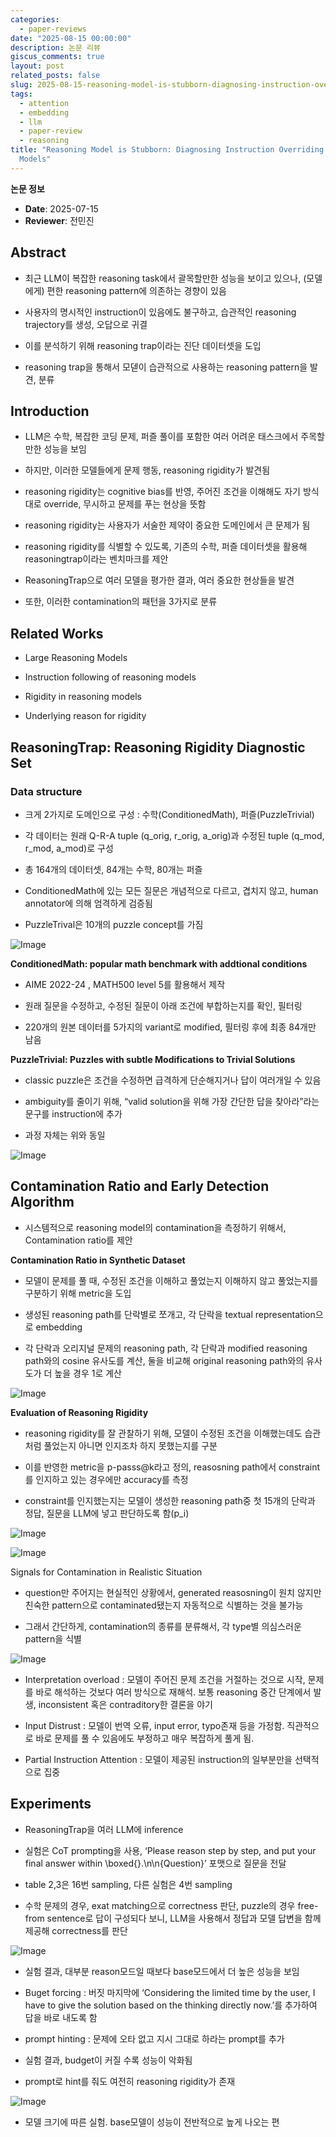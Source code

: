 ```yaml
---
categories:
  - paper-reviews
date: "2025-08-15 00:00:00"
description: 논문 리뷰
giscus_comments: true
layout: post
related_posts: false
slug: 2025-08-15-reasoning-model-is-stubborn-diagnosing-instruction-overriding-in
tags:
  - attention
  - embedding
  - llm
  - paper-review
  - reasoning
title: "Reasoning Model is Stubborn: Diagnosing Instruction Overriding in Reasoning
  Models"
---
```


**논문 정보**

- **Date**: 2025-07-15
- **Reviewer**: 전민진

## Abstract

- 최근 LLM이 복잡한 reasoning task에서 괄목할만한 성능을 보이고 있으나, (모델에게) 편한 reasoning pattern에 의존하는 경향이 있음

- 사용자의 명시적인 instruction이 있음에도 불구하고, 습관적인 reasoning trajectory를 생성, 오답으로 귀결

- 이를 분석하기 위해 reasoning trap이라는 진단 데이터셋을 도입

- reasoning trap을 통해서 모덷이 습관적으로 사용하는 reasoning pattern을 발견, 분류

## Introduction

- LLM은 수학, 복잡한 코딩 문제, 퍼즐 풀이를 포함한 여러 어려운 태스크에서 주목할만한 성능을 보임

- 하지만, 이러한 모델들에게 문제 행동, reasoning rigidity가 발견됨

- reasoning rigidity는 cognitive bias를 반영, 주어진 조건을 이해해도 자기 방식대로 override, 무시하고 문제를 푸는 현상을 뜻함

- reasoning rigidity는 사용자가 서술한 제약이 중요한 도메인에서 큰 문제가 됨

- reasoning rigidity를 식별할 수 있도록, 기존의 수학, 퍼즐 데이터셋을 활용해 reasoningtrap이라는 벤치마크를 제안

- ReasoningTrap으로 여러 모델을 평가한 결과, 여러 중요한 현상들을 발견

- 또한, 이러한 contamination의 패턴을 3가지로 분류

## Related Works

- Large Reasoning Models

- Instruction following of reasoning models

- Rigidity in reasoning models

- Underlying reason for rigidity

## ReasoningTrap: Reasoning Rigidity Diagnostic Set

### Data structure

- 크게 2가지로 도메인으로 구성 : 수학(ConditionedMath), 퍼즐(PuzzleTrivial)

- 각 데이터는 원래 Q-R-A tuple (q_orig, r_orig, a_orig)과 수정된 tuple (q_mod, r_mod, a_mod)로 구성

- 총 164개의 데이터셋, 84개는 수학, 80개는 퍼즐

- ConditionedMath에 있는 모든 질문은 개념적으로 다르고, 겹치지 않고, human annotator에 의해 엄격하게 검증됨

- PuzzleTrival은 10개의 puzzle concept를 가짐

![Image](https://prod-files-secure.s3.us-west-2.amazonaws.com/3acbc979-3f43-48f4-8683-229c6104ec76/116b04b4-827c-46d3-80a5-76001297c885/image.png?X-Amz-Algorithm=AWS4-HMAC-SHA256&X-Amz-Content-Sha256=UNSIGNED-PAYLOAD&X-Amz-Credential=ASIAZI2LB46642GNVKOJ%2F20250810%2Fus-west-2%2Fs3%2Faws4_request&X-Amz-Date=20250810T105954Z&X-Amz-Expires=3600&X-Amz-Security-Token=IQoJb3JpZ2luX2VjEJr%2F%2F%2F%2F%2F%2F%2F%2F%2F%2FwEaCXVzLXdlc3QtMiJHMEUCIQD7zpm6qJj%2B%2FT3MqYJHlbFHQJ%2FX2UrtvldABGabtEwnzwIgGumwWfpkz4iSUNno%2FBa%2BGXJwDEf%2Frp0XbTJGrSi0kyIqiAQI0%2F%2F%2F%2F%2F%2F%2F%2F%2F%2F%2FARAAGgw2Mzc0MjMxODM4MDUiDIFwX7mIz9njxNVWvCrcA9H9r7VaUR18CbsfNsvPXhfMwSSQL7w2syE1r%2FeV2AceHv5XJpwjkZMf8Fy295x7%2BAOWEtUmYAy9yQ7IR6NSDflXWuHTEi0h4zZBFYUm%2BN7AzNIsHvkxtHdrF8QSVrQ1mj8t3tcw4yDfAlQ2SzKDn%2F3a2lONAoS0X7%2FjtLjXw3MLvIjBZNl%2Fe3x8olTvb%2FaEYM1I9D4AkopMxtS%2BS5o15gwSkjkQdNsKtKJm%2FMh9qWxRnnQ7bLIBjB50jPUABQTtMze%2FyoCz%2BnLo0gzYvQ7Uk7AH5FiK%2Bj%2BOw8vr2a0jPXRUlr6bKTU1A9QEZ8lUVtD058GvXZkQJxNsPEATZDsQwEvIC3VxlcG4eGPxvxgAopKgiIFKA4mN0X3Mkxma42eihQS5MkPtYOZJZFRsIr7i6d4jafKxILBsDCj27aqqvVKAyK03JR16kIQN91%2Fc2oDMgRs21mDizLuLpPm7sWgurjG4lHBHa7h6wYNHO08HtRW%2FvwmsBizOXSex3fhg3Q33uv0bA7LOh9Fh5XYk%2F1IMrlBur1sl65poO0bI4UnEzQCLKlR5VO1NxQRVupEJmG6Y%2FkzYQviWIDshI%2FANfGR3cLDI0ekX%2F%2FWm3anERRHsiUarYrUZGnmnibcPd4COMI3U4cQGOqUBm2tRTmuTZCJkfUFtDOd%2F70wgO03mY%2BMWptax%2Bq%2Bbiv4LkFbKYqkP4W6S38d9PwhyAhHo%2BU7FOruAzVp1DTkCNlFpElIdyPn8Sdkf4WitgksHw3RYio%2BtvkwDzG5QrGW0bTJolzK7Nr6%2B%2F%2FnrAMoE05fhgzknNarwZtZszc4QjC9YHYy37DydxxiLw1gc7bjSj%2BtuhWNAZ3%2Fa%2FWC9wcEjegbGSqY0&X-Amz-Signature=e1a36ff74957a903916860588ea652a08f65c9654792b37d6cf351218a1cea9c&X-Amz-SignedHeaders=host&x-amz-checksum-mode=ENABLED&x-id=GetObject)

**ConditionedMath: popular math benchmark with addtional conditions**

- AIME 2022-24 , MATH500 level 5를 활용해서 제작

- 원래 질문을 수정하고, 수정된 질문이 아래 조건에 부합하는지를 확인, 필터링

- 220개의 원본 데이터를 5가지의 variant로 modified, 필터링 후에 최종 84개만 남음

**PuzzleTrivial: Puzzles with subtle Modifications to Trivial Solutions**

- classic puzzle은 조건을 수정하면 급격하게 단순해지거나 답이 여러개일 수 있음

- ambiguity를 줄이기 위해, “valid solution을 위해 가장 간단한 답을 찾아라”라는 문구를 instruction에 추가

- 과정 자체는 위와 동일

![Image](https://prod-files-secure.s3.us-west-2.amazonaws.com/3acbc979-3f43-48f4-8683-229c6104ec76/3381b485-56c2-4439-b9da-81dce83ce7c5/image.png?X-Amz-Algorithm=AWS4-HMAC-SHA256&X-Amz-Content-Sha256=UNSIGNED-PAYLOAD&X-Amz-Credential=ASIAZI2LB46642GNVKOJ%2F20250810%2Fus-west-2%2Fs3%2Faws4_request&X-Amz-Date=20250810T105954Z&X-Amz-Expires=3600&X-Amz-Security-Token=IQoJb3JpZ2luX2VjEJr%2F%2F%2F%2F%2F%2F%2F%2F%2F%2FwEaCXVzLXdlc3QtMiJHMEUCIQD7zpm6qJj%2B%2FT3MqYJHlbFHQJ%2FX2UrtvldABGabtEwnzwIgGumwWfpkz4iSUNno%2FBa%2BGXJwDEf%2Frp0XbTJGrSi0kyIqiAQI0%2F%2F%2F%2F%2F%2F%2F%2F%2F%2F%2FARAAGgw2Mzc0MjMxODM4MDUiDIFwX7mIz9njxNVWvCrcA9H9r7VaUR18CbsfNsvPXhfMwSSQL7w2syE1r%2FeV2AceHv5XJpwjkZMf8Fy295x7%2BAOWEtUmYAy9yQ7IR6NSDflXWuHTEi0h4zZBFYUm%2BN7AzNIsHvkxtHdrF8QSVrQ1mj8t3tcw4yDfAlQ2SzKDn%2F3a2lONAoS0X7%2FjtLjXw3MLvIjBZNl%2Fe3x8olTvb%2FaEYM1I9D4AkopMxtS%2BS5o15gwSkjkQdNsKtKJm%2FMh9qWxRnnQ7bLIBjB50jPUABQTtMze%2FyoCz%2BnLo0gzYvQ7Uk7AH5FiK%2Bj%2BOw8vr2a0jPXRUlr6bKTU1A9QEZ8lUVtD058GvXZkQJxNsPEATZDsQwEvIC3VxlcG4eGPxvxgAopKgiIFKA4mN0X3Mkxma42eihQS5MkPtYOZJZFRsIr7i6d4jafKxILBsDCj27aqqvVKAyK03JR16kIQN91%2Fc2oDMgRs21mDizLuLpPm7sWgurjG4lHBHa7h6wYNHO08HtRW%2FvwmsBizOXSex3fhg3Q33uv0bA7LOh9Fh5XYk%2F1IMrlBur1sl65poO0bI4UnEzQCLKlR5VO1NxQRVupEJmG6Y%2FkzYQviWIDshI%2FANfGR3cLDI0ekX%2F%2FWm3anERRHsiUarYrUZGnmnibcPd4COMI3U4cQGOqUBm2tRTmuTZCJkfUFtDOd%2F70wgO03mY%2BMWptax%2Bq%2Bbiv4LkFbKYqkP4W6S38d9PwhyAhHo%2BU7FOruAzVp1DTkCNlFpElIdyPn8Sdkf4WitgksHw3RYio%2BtvkwDzG5QrGW0bTJolzK7Nr6%2B%2F%2FnrAMoE05fhgzknNarwZtZszc4QjC9YHYy37DydxxiLw1gc7bjSj%2BtuhWNAZ3%2Fa%2FWC9wcEjegbGSqY0&X-Amz-Signature=53d7f78cca1a85c2434e0410c9ef32dcb9a93b7fb84ece33a0f0b7d92001ec88&X-Amz-SignedHeaders=host&x-amz-checksum-mode=ENABLED&x-id=GetObject)

## Contamination Ratio and Early Detection Algorithm

- 시스템적으로 reasoning model의 contamination을 측정하기 위해서, Contamination ratio를 제안

**Contamination Ratio in Synthetic Dataset**

- 모델이 문제를 풀 때, 수정된 조건을 이해하고 풀었는지 이해하지 않고 풀었는지를 구분하기 위해 metric을 도입

- 생성된 reasoning path를 단락별로 쪼개고, 각 단락을 textual representation으로 embedding

- 각 단락과 오리지널 문제의 reasoning path, 각 단락과 modified reasoning path와의 cosine 유사도를 계산, 둘을 비교해 original reasoning path와의 유사도가 더 높을 경우 1로 계산

![Image](https://prod-files-secure.s3.us-west-2.amazonaws.com/3acbc979-3f43-48f4-8683-229c6104ec76/ce44517f-dd76-42b5-bc57-545202ff74b1/image.png?X-Amz-Algorithm=AWS4-HMAC-SHA256&X-Amz-Content-Sha256=UNSIGNED-PAYLOAD&X-Amz-Credential=ASIAZI2LB46642GNVKOJ%2F20250810%2Fus-west-2%2Fs3%2Faws4_request&X-Amz-Date=20250810T105954Z&X-Amz-Expires=3600&X-Amz-Security-Token=IQoJb3JpZ2luX2VjEJr%2F%2F%2F%2F%2F%2F%2F%2F%2F%2FwEaCXVzLXdlc3QtMiJHMEUCIQD7zpm6qJj%2B%2FT3MqYJHlbFHQJ%2FX2UrtvldABGabtEwnzwIgGumwWfpkz4iSUNno%2FBa%2BGXJwDEf%2Frp0XbTJGrSi0kyIqiAQI0%2F%2F%2F%2F%2F%2F%2F%2F%2F%2F%2FARAAGgw2Mzc0MjMxODM4MDUiDIFwX7mIz9njxNVWvCrcA9H9r7VaUR18CbsfNsvPXhfMwSSQL7w2syE1r%2FeV2AceHv5XJpwjkZMf8Fy295x7%2BAOWEtUmYAy9yQ7IR6NSDflXWuHTEi0h4zZBFYUm%2BN7AzNIsHvkxtHdrF8QSVrQ1mj8t3tcw4yDfAlQ2SzKDn%2F3a2lONAoS0X7%2FjtLjXw3MLvIjBZNl%2Fe3x8olTvb%2FaEYM1I9D4AkopMxtS%2BS5o15gwSkjkQdNsKtKJm%2FMh9qWxRnnQ7bLIBjB50jPUABQTtMze%2FyoCz%2BnLo0gzYvQ7Uk7AH5FiK%2Bj%2BOw8vr2a0jPXRUlr6bKTU1A9QEZ8lUVtD058GvXZkQJxNsPEATZDsQwEvIC3VxlcG4eGPxvxgAopKgiIFKA4mN0X3Mkxma42eihQS5MkPtYOZJZFRsIr7i6d4jafKxILBsDCj27aqqvVKAyK03JR16kIQN91%2Fc2oDMgRs21mDizLuLpPm7sWgurjG4lHBHa7h6wYNHO08HtRW%2FvwmsBizOXSex3fhg3Q33uv0bA7LOh9Fh5XYk%2F1IMrlBur1sl65poO0bI4UnEzQCLKlR5VO1NxQRVupEJmG6Y%2FkzYQviWIDshI%2FANfGR3cLDI0ekX%2F%2FWm3anERRHsiUarYrUZGnmnibcPd4COMI3U4cQGOqUBm2tRTmuTZCJkfUFtDOd%2F70wgO03mY%2BMWptax%2Bq%2Bbiv4LkFbKYqkP4W6S38d9PwhyAhHo%2BU7FOruAzVp1DTkCNlFpElIdyPn8Sdkf4WitgksHw3RYio%2BtvkwDzG5QrGW0bTJolzK7Nr6%2B%2F%2FnrAMoE05fhgzknNarwZtZszc4QjC9YHYy37DydxxiLw1gc7bjSj%2BtuhWNAZ3%2Fa%2FWC9wcEjegbGSqY0&X-Amz-Signature=8684317dcc4ee44b91c3131166fea8c2acc137e6a0ed2a26805f884e13ffa086&X-Amz-SignedHeaders=host&x-amz-checksum-mode=ENABLED&x-id=GetObject)

**Evaluation of Reasoning Rigidity**

- reasoning rigidity를 잘 관찰하기 위해, 모델이 수정된 조건을 이해했는데도 습관처럼 풀었는지 아니면 인지조차 하지 못했는지를 구분

- 이를 반영한 metric을 p-passs@k라고 정의, reasosning path에서 constraint를 인지하고 있는 경우에만 accuracy를 측정

- constraint를 인지했는지는 모델이 생성한 reasoning path중 첫 15개의 단락과 정답, 질문을 LLM에 넣고 판단하도록 함(p_i)

![Image](https://prod-files-secure.s3.us-west-2.amazonaws.com/3acbc979-3f43-48f4-8683-229c6104ec76/f399899f-e285-4d1e-b0e8-73125d3f93ad/image.png?X-Amz-Algorithm=AWS4-HMAC-SHA256&X-Amz-Content-Sha256=UNSIGNED-PAYLOAD&X-Amz-Credential=ASIAZI2LB46642GNVKOJ%2F20250810%2Fus-west-2%2Fs3%2Faws4_request&X-Amz-Date=20250810T105954Z&X-Amz-Expires=3600&X-Amz-Security-Token=IQoJb3JpZ2luX2VjEJr%2F%2F%2F%2F%2F%2F%2F%2F%2F%2FwEaCXVzLXdlc3QtMiJHMEUCIQD7zpm6qJj%2B%2FT3MqYJHlbFHQJ%2FX2UrtvldABGabtEwnzwIgGumwWfpkz4iSUNno%2FBa%2BGXJwDEf%2Frp0XbTJGrSi0kyIqiAQI0%2F%2F%2F%2F%2F%2F%2F%2F%2F%2F%2FARAAGgw2Mzc0MjMxODM4MDUiDIFwX7mIz9njxNVWvCrcA9H9r7VaUR18CbsfNsvPXhfMwSSQL7w2syE1r%2FeV2AceHv5XJpwjkZMf8Fy295x7%2BAOWEtUmYAy9yQ7IR6NSDflXWuHTEi0h4zZBFYUm%2BN7AzNIsHvkxtHdrF8QSVrQ1mj8t3tcw4yDfAlQ2SzKDn%2F3a2lONAoS0X7%2FjtLjXw3MLvIjBZNl%2Fe3x8olTvb%2FaEYM1I9D4AkopMxtS%2BS5o15gwSkjkQdNsKtKJm%2FMh9qWxRnnQ7bLIBjB50jPUABQTtMze%2FyoCz%2BnLo0gzYvQ7Uk7AH5FiK%2Bj%2BOw8vr2a0jPXRUlr6bKTU1A9QEZ8lUVtD058GvXZkQJxNsPEATZDsQwEvIC3VxlcG4eGPxvxgAopKgiIFKA4mN0X3Mkxma42eihQS5MkPtYOZJZFRsIr7i6d4jafKxILBsDCj27aqqvVKAyK03JR16kIQN91%2Fc2oDMgRs21mDizLuLpPm7sWgurjG4lHBHa7h6wYNHO08HtRW%2FvwmsBizOXSex3fhg3Q33uv0bA7LOh9Fh5XYk%2F1IMrlBur1sl65poO0bI4UnEzQCLKlR5VO1NxQRVupEJmG6Y%2FkzYQviWIDshI%2FANfGR3cLDI0ekX%2F%2FWm3anERRHsiUarYrUZGnmnibcPd4COMI3U4cQGOqUBm2tRTmuTZCJkfUFtDOd%2F70wgO03mY%2BMWptax%2Bq%2Bbiv4LkFbKYqkP4W6S38d9PwhyAhHo%2BU7FOruAzVp1DTkCNlFpElIdyPn8Sdkf4WitgksHw3RYio%2BtvkwDzG5QrGW0bTJolzK7Nr6%2B%2F%2FnrAMoE05fhgzknNarwZtZszc4QjC9YHYy37DydxxiLw1gc7bjSj%2BtuhWNAZ3%2Fa%2FWC9wcEjegbGSqY0&X-Amz-Signature=8534c865dce64f843fd27f4202910cbd2b437567a7a27c55f208ebdd26787f67&X-Amz-SignedHeaders=host&x-amz-checksum-mode=ENABLED&x-id=GetObject)

![Image](https://prod-files-secure.s3.us-west-2.amazonaws.com/3acbc979-3f43-48f4-8683-229c6104ec76/00631d4b-bfc6-4499-b9dd-ba640642bc0f/image.png?X-Amz-Algorithm=AWS4-HMAC-SHA256&X-Amz-Content-Sha256=UNSIGNED-PAYLOAD&X-Amz-Credential=ASIAZI2LB46642GNVKOJ%2F20250810%2Fus-west-2%2Fs3%2Faws4_request&X-Amz-Date=20250810T105954Z&X-Amz-Expires=3600&X-Amz-Security-Token=IQoJb3JpZ2luX2VjEJr%2F%2F%2F%2F%2F%2F%2F%2F%2F%2FwEaCXVzLXdlc3QtMiJHMEUCIQD7zpm6qJj%2B%2FT3MqYJHlbFHQJ%2FX2UrtvldABGabtEwnzwIgGumwWfpkz4iSUNno%2FBa%2BGXJwDEf%2Frp0XbTJGrSi0kyIqiAQI0%2F%2F%2F%2F%2F%2F%2F%2F%2F%2F%2FARAAGgw2Mzc0MjMxODM4MDUiDIFwX7mIz9njxNVWvCrcA9H9r7VaUR18CbsfNsvPXhfMwSSQL7w2syE1r%2FeV2AceHv5XJpwjkZMf8Fy295x7%2BAOWEtUmYAy9yQ7IR6NSDflXWuHTEi0h4zZBFYUm%2BN7AzNIsHvkxtHdrF8QSVrQ1mj8t3tcw4yDfAlQ2SzKDn%2F3a2lONAoS0X7%2FjtLjXw3MLvIjBZNl%2Fe3x8olTvb%2FaEYM1I9D4AkopMxtS%2BS5o15gwSkjkQdNsKtKJm%2FMh9qWxRnnQ7bLIBjB50jPUABQTtMze%2FyoCz%2BnLo0gzYvQ7Uk7AH5FiK%2Bj%2BOw8vr2a0jPXRUlr6bKTU1A9QEZ8lUVtD058GvXZkQJxNsPEATZDsQwEvIC3VxlcG4eGPxvxgAopKgiIFKA4mN0X3Mkxma42eihQS5MkPtYOZJZFRsIr7i6d4jafKxILBsDCj27aqqvVKAyK03JR16kIQN91%2Fc2oDMgRs21mDizLuLpPm7sWgurjG4lHBHa7h6wYNHO08HtRW%2FvwmsBizOXSex3fhg3Q33uv0bA7LOh9Fh5XYk%2F1IMrlBur1sl65poO0bI4UnEzQCLKlR5VO1NxQRVupEJmG6Y%2FkzYQviWIDshI%2FANfGR3cLDI0ekX%2F%2FWm3anERRHsiUarYrUZGnmnibcPd4COMI3U4cQGOqUBm2tRTmuTZCJkfUFtDOd%2F70wgO03mY%2BMWptax%2Bq%2Bbiv4LkFbKYqkP4W6S38d9PwhyAhHo%2BU7FOruAzVp1DTkCNlFpElIdyPn8Sdkf4WitgksHw3RYio%2BtvkwDzG5QrGW0bTJolzK7Nr6%2B%2F%2FnrAMoE05fhgzknNarwZtZszc4QjC9YHYy37DydxxiLw1gc7bjSj%2BtuhWNAZ3%2Fa%2FWC9wcEjegbGSqY0&X-Amz-Signature=6af989eec9f6ea8caceaacdcaaedda77586c82a4d4ecde97bfd6189b59c67e9d&X-Amz-SignedHeaders=host&x-amz-checksum-mode=ENABLED&x-id=GetObject)

Signals for Contamination in Realistic Situation

- question만 주어지는 현실적인 상황에서, generated reasosning이 원치 않지만 친숙한 pattern으로 contaminated됐는지 자동적으로 식별하는 것을 불가능

- 그래서 간단하게, contamination의 종류를 분류해서, 각 type별 의심스러운 pattern을 식별

![Image](https://prod-files-secure.s3.us-west-2.amazonaws.com/3acbc979-3f43-48f4-8683-229c6104ec76/b6b17efd-320c-4e2d-bae2-407969e2e701/image.png?X-Amz-Algorithm=AWS4-HMAC-SHA256&X-Amz-Content-Sha256=UNSIGNED-PAYLOAD&X-Amz-Credential=ASIAZI2LB46642GNVKOJ%2F20250810%2Fus-west-2%2Fs3%2Faws4_request&X-Amz-Date=20250810T105954Z&X-Amz-Expires=3600&X-Amz-Security-Token=IQoJb3JpZ2luX2VjEJr%2F%2F%2F%2F%2F%2F%2F%2F%2F%2FwEaCXVzLXdlc3QtMiJHMEUCIQD7zpm6qJj%2B%2FT3MqYJHlbFHQJ%2FX2UrtvldABGabtEwnzwIgGumwWfpkz4iSUNno%2FBa%2BGXJwDEf%2Frp0XbTJGrSi0kyIqiAQI0%2F%2F%2F%2F%2F%2F%2F%2F%2F%2F%2FARAAGgw2Mzc0MjMxODM4MDUiDIFwX7mIz9njxNVWvCrcA9H9r7VaUR18CbsfNsvPXhfMwSSQL7w2syE1r%2FeV2AceHv5XJpwjkZMf8Fy295x7%2BAOWEtUmYAy9yQ7IR6NSDflXWuHTEi0h4zZBFYUm%2BN7AzNIsHvkxtHdrF8QSVrQ1mj8t3tcw4yDfAlQ2SzKDn%2F3a2lONAoS0X7%2FjtLjXw3MLvIjBZNl%2Fe3x8olTvb%2FaEYM1I9D4AkopMxtS%2BS5o15gwSkjkQdNsKtKJm%2FMh9qWxRnnQ7bLIBjB50jPUABQTtMze%2FyoCz%2BnLo0gzYvQ7Uk7AH5FiK%2Bj%2BOw8vr2a0jPXRUlr6bKTU1A9QEZ8lUVtD058GvXZkQJxNsPEATZDsQwEvIC3VxlcG4eGPxvxgAopKgiIFKA4mN0X3Mkxma42eihQS5MkPtYOZJZFRsIr7i6d4jafKxILBsDCj27aqqvVKAyK03JR16kIQN91%2Fc2oDMgRs21mDizLuLpPm7sWgurjG4lHBHa7h6wYNHO08HtRW%2FvwmsBizOXSex3fhg3Q33uv0bA7LOh9Fh5XYk%2F1IMrlBur1sl65poO0bI4UnEzQCLKlR5VO1NxQRVupEJmG6Y%2FkzYQviWIDshI%2FANfGR3cLDI0ekX%2F%2FWm3anERRHsiUarYrUZGnmnibcPd4COMI3U4cQGOqUBm2tRTmuTZCJkfUFtDOd%2F70wgO03mY%2BMWptax%2Bq%2Bbiv4LkFbKYqkP4W6S38d9PwhyAhHo%2BU7FOruAzVp1DTkCNlFpElIdyPn8Sdkf4WitgksHw3RYio%2BtvkwDzG5QrGW0bTJolzK7Nr6%2B%2F%2FnrAMoE05fhgzknNarwZtZszc4QjC9YHYy37DydxxiLw1gc7bjSj%2BtuhWNAZ3%2Fa%2FWC9wcEjegbGSqY0&X-Amz-Signature=295f9f25dbc2d81f81c56a303187d12bc3fb277f72b3ac75641bf72128af1f3f&X-Amz-SignedHeaders=host&x-amz-checksum-mode=ENABLED&x-id=GetObject)

- Interpretation overload : 모델이 주어진 문제 조건을 거절하는 것으로 시작, 문제를 바로 해석하는 것보다 여러 방식으로 재해석. 보통 reasoning 중간 단계에서 발생, inconsistent 혹은 contraditory한 결론을 야기

- Input Distrust : 모델이 번역 오류, input error, typo존재 등을 가정함. 직관적으로 바로 문제를 풀 수 있음에도 부정하고 매우 복잡하게 풀게 됨.

- Partial Instruction Attention : 모델이 제공된 instruction의 일부분만을 선택적으로 집중

## Experiments

- ReasoningTrap을 여러 LLM에 inference

- 실험은 CoT prompting을 사용, ‘Please reason step by step, and put your final answer within \boxed{}.\n\n{Question}’ 포맷으로 질문을 전달

- table 2,3은 16번 sampling, 다른 실험은 4번 sampling

- 수학 문제의 경우, exat matching으로 correctness 판단, puzzle의 경우 free-from sentence로 답이 구성되다 보니, LLM을 사용해서 정답과 모델 답변을 함께 제공해 correctness를 판단

![Image](https://prod-files-secure.s3.us-west-2.amazonaws.com/3acbc979-3f43-48f4-8683-229c6104ec76/723a978c-8909-4555-be80-5f175dd3071c/image.png?X-Amz-Algorithm=AWS4-HMAC-SHA256&X-Amz-Content-Sha256=UNSIGNED-PAYLOAD&X-Amz-Credential=ASIAZI2LB46642GNVKOJ%2F20250810%2Fus-west-2%2Fs3%2Faws4_request&X-Amz-Date=20250810T105954Z&X-Amz-Expires=3600&X-Amz-Security-Token=IQoJb3JpZ2luX2VjEJr%2F%2F%2F%2F%2F%2F%2F%2F%2F%2FwEaCXVzLXdlc3QtMiJHMEUCIQD7zpm6qJj%2B%2FT3MqYJHlbFHQJ%2FX2UrtvldABGabtEwnzwIgGumwWfpkz4iSUNno%2FBa%2BGXJwDEf%2Frp0XbTJGrSi0kyIqiAQI0%2F%2F%2F%2F%2F%2F%2F%2F%2F%2F%2FARAAGgw2Mzc0MjMxODM4MDUiDIFwX7mIz9njxNVWvCrcA9H9r7VaUR18CbsfNsvPXhfMwSSQL7w2syE1r%2FeV2AceHv5XJpwjkZMf8Fy295x7%2BAOWEtUmYAy9yQ7IR6NSDflXWuHTEi0h4zZBFYUm%2BN7AzNIsHvkxtHdrF8QSVrQ1mj8t3tcw4yDfAlQ2SzKDn%2F3a2lONAoS0X7%2FjtLjXw3MLvIjBZNl%2Fe3x8olTvb%2FaEYM1I9D4AkopMxtS%2BS5o15gwSkjkQdNsKtKJm%2FMh9qWxRnnQ7bLIBjB50jPUABQTtMze%2FyoCz%2BnLo0gzYvQ7Uk7AH5FiK%2Bj%2BOw8vr2a0jPXRUlr6bKTU1A9QEZ8lUVtD058GvXZkQJxNsPEATZDsQwEvIC3VxlcG4eGPxvxgAopKgiIFKA4mN0X3Mkxma42eihQS5MkPtYOZJZFRsIr7i6d4jafKxILBsDCj27aqqvVKAyK03JR16kIQN91%2Fc2oDMgRs21mDizLuLpPm7sWgurjG4lHBHa7h6wYNHO08HtRW%2FvwmsBizOXSex3fhg3Q33uv0bA7LOh9Fh5XYk%2F1IMrlBur1sl65poO0bI4UnEzQCLKlR5VO1NxQRVupEJmG6Y%2FkzYQviWIDshI%2FANfGR3cLDI0ekX%2F%2FWm3anERRHsiUarYrUZGnmnibcPd4COMI3U4cQGOqUBm2tRTmuTZCJkfUFtDOd%2F70wgO03mY%2BMWptax%2Bq%2Bbiv4LkFbKYqkP4W6S38d9PwhyAhHo%2BU7FOruAzVp1DTkCNlFpElIdyPn8Sdkf4WitgksHw3RYio%2BtvkwDzG5QrGW0bTJolzK7Nr6%2B%2F%2FnrAMoE05fhgzknNarwZtZszc4QjC9YHYy37DydxxiLw1gc7bjSj%2BtuhWNAZ3%2Fa%2FWC9wcEjegbGSqY0&X-Amz-Signature=958be257ce819a8019616fbbc4726b5a978fd9b0e94e312a0f71a7b1f4e78fda&X-Amz-SignedHeaders=host&x-amz-checksum-mode=ENABLED&x-id=GetObject)

- 실험 결과, 대부분 reason모드일 때보다 base모드에서 더 높은 성능을 보임

- Buget forcing : 버짓 마지막에 ‘Considering the limited time by the user, I have to give the solution based on the thinking directly now.</think>’를 추가하여 답을 바로 내도록 함

- prompt hinting : 문제에 오타 없고 지시 그대로 하라는 prompt를 추가

- 실험 결과, budget이 커질 수록 성능이 악화됨

- prompt로 hint를 줘도 여전히 reasoning rigidity가 존재

![Image](https://prod-files-secure.s3.us-west-2.amazonaws.com/3acbc979-3f43-48f4-8683-229c6104ec76/dc9954e6-e510-4259-8718-cd0a879019c9/image.png?X-Amz-Algorithm=AWS4-HMAC-SHA256&X-Amz-Content-Sha256=UNSIGNED-PAYLOAD&X-Amz-Credential=ASIAZI2LB46642GNVKOJ%2F20250810%2Fus-west-2%2Fs3%2Faws4_request&X-Amz-Date=20250810T105954Z&X-Amz-Expires=3600&X-Amz-Security-Token=IQoJb3JpZ2luX2VjEJr%2F%2F%2F%2F%2F%2F%2F%2F%2F%2FwEaCXVzLXdlc3QtMiJHMEUCIQD7zpm6qJj%2B%2FT3MqYJHlbFHQJ%2FX2UrtvldABGabtEwnzwIgGumwWfpkz4iSUNno%2FBa%2BGXJwDEf%2Frp0XbTJGrSi0kyIqiAQI0%2F%2F%2F%2F%2F%2F%2F%2F%2F%2F%2FARAAGgw2Mzc0MjMxODM4MDUiDIFwX7mIz9njxNVWvCrcA9H9r7VaUR18CbsfNsvPXhfMwSSQL7w2syE1r%2FeV2AceHv5XJpwjkZMf8Fy295x7%2BAOWEtUmYAy9yQ7IR6NSDflXWuHTEi0h4zZBFYUm%2BN7AzNIsHvkxtHdrF8QSVrQ1mj8t3tcw4yDfAlQ2SzKDn%2F3a2lONAoS0X7%2FjtLjXw3MLvIjBZNl%2Fe3x8olTvb%2FaEYM1I9D4AkopMxtS%2BS5o15gwSkjkQdNsKtKJm%2FMh9qWxRnnQ7bLIBjB50jPUABQTtMze%2FyoCz%2BnLo0gzYvQ7Uk7AH5FiK%2Bj%2BOw8vr2a0jPXRUlr6bKTU1A9QEZ8lUVtD058GvXZkQJxNsPEATZDsQwEvIC3VxlcG4eGPxvxgAopKgiIFKA4mN0X3Mkxma42eihQS5MkPtYOZJZFRsIr7i6d4jafKxILBsDCj27aqqvVKAyK03JR16kIQN91%2Fc2oDMgRs21mDizLuLpPm7sWgurjG4lHBHa7h6wYNHO08HtRW%2FvwmsBizOXSex3fhg3Q33uv0bA7LOh9Fh5XYk%2F1IMrlBur1sl65poO0bI4UnEzQCLKlR5VO1NxQRVupEJmG6Y%2FkzYQviWIDshI%2FANfGR3cLDI0ekX%2F%2FWm3anERRHsiUarYrUZGnmnibcPd4COMI3U4cQGOqUBm2tRTmuTZCJkfUFtDOd%2F70wgO03mY%2BMWptax%2Bq%2Bbiv4LkFbKYqkP4W6S38d9PwhyAhHo%2BU7FOruAzVp1DTkCNlFpElIdyPn8Sdkf4WitgksHw3RYio%2BtvkwDzG5QrGW0bTJolzK7Nr6%2B%2F%2FnrAMoE05fhgzknNarwZtZszc4QjC9YHYy37DydxxiLw1gc7bjSj%2BtuhWNAZ3%2Fa%2FWC9wcEjegbGSqY0&X-Amz-Signature=9dfb918af073df137e1abf38375f9dae7cd3b4ca99134a0e73c0ca7c71d6529c&X-Amz-SignedHeaders=host&x-amz-checksum-mode=ENABLED&x-id=GetObject)

- 모델 크기에 따른 실험. base모델이 성능이 전반적으로 높게 나오는 편
